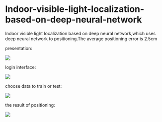 # Indoor-visible-light-localization-based-on-deep-neural-network

Indoor visible light localization based on deep neural network,which uses deep neural network to positioning.The average positioning error is 2.5cm

presentation:

![](https://github.com/xiexupang/Indoor-visible-light-localization-based-on-deep-neural-network/blob/master/presentations/1.gif)

login interface:

![](https://github.com/xiexupang/Indoor-visible-light-localization-based-on-deep-neural-network/blob/master/presentations/2.PNG)

choose data to train or test:

![](https://github.com/xiexupang/Indoor-visible-light-localization-based-on-deep-neural-network/blob/master/presentations/3.PNG)

the result of positioning:

![](https://github.com/xiexupang/Indoor-visible-light-localization-based-on-deep-neural-network/blob/master/presentations/4.PNG)
